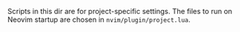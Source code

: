 Scripts in this dir are for project-specific settings. The files to run on
Neovim startup are chosen in `nvim/plugin/project.lua`.
